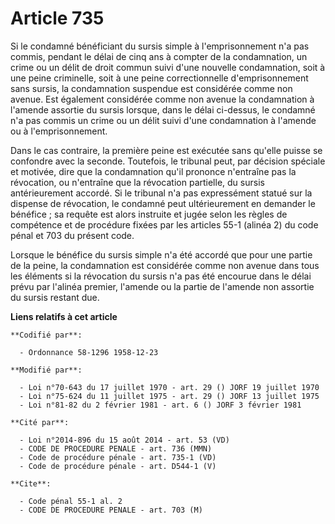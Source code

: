 # Article 735

Si le condamné bénéficiant du sursis simple à l'emprisonnement n'a pas commis, pendant le délai de cinq ans à compter de la
condamnation, un crime ou un délit de droit commun suivi d'une nouvelle condamnation, soit à une peine criminelle, soit à une
peine correctionnelle d'emprisonnement sans sursis, la condamnation suspendue est considérée comme non avenue. Est également
considérée comme non avenue la condamnation à l'amende assortie du sursis lorsque, dans le délai ci-dessus, le condamné n'a
pas commis un crime ou un délit suivi d'une condamnation à l'amende ou à l'emprisonnement.

Dans le cas contraire, la première peine est exécutée sans qu'elle puisse se confondre avec la seconde. Toutefois, le
tribunal peut, par décision spéciale et motivée, dire que la condamnation qu'il prononce n'entraîne pas la révocation, ou
n'entraîne que la révocation partielle, du sursis antérieurement accordé. Si le tribunal n'a pas expressément statué sur la
dispense de révocation, le condamné peut ultérieurement en demander le bénéfice ; sa requête est alors instruite et jugée
selon les règles de compétence et de procédure fixées par les articles 55-1 (alinéa 2) du code pénal et 703 du présent code.

Lorsque le bénéfice du sursis simple n'a été accordé que pour une partie de la peine, la condamnation est considérée comme
non avenue dans tous les éléments si la révocation du sursis n'a pas été encourue dans le délai prévu par l'alinéa premier,
l'amende ou la partie de l'amende non assortie du sursis restant due.

**Liens relatifs à cet article**

	**Codifié par**:

	  - Ordonnance 58-1296 1958-12-23

	**Modifié par**:

	  - Loi n°70-643 du 17 juillet 1970 - art. 29 () JORF 19 juillet 1970
	  - Loi n°75-624 du 11 juillet 1975 - art. 29 () JORF 13 juillet 1975
	  - Loi n°81-82 du 2 février 1981 - art. 6 () JORF 3 février 1981

	**Cité par**:

	  - Loi n°2014-896 du 15 août 2014 - art. 53 (VD)
	  - CODE DE PROCEDURE PENALE - art. 736 (MMN)
	  - Code de procédure pénale - art. 735-1 (VD)
	  - Code de procédure pénale - art. D544-1 (V)

	**Cite**:

	  - Code pénal 55-1 al. 2
	  - CODE DE PROCEDURE PENALE - art. 703 (M)

